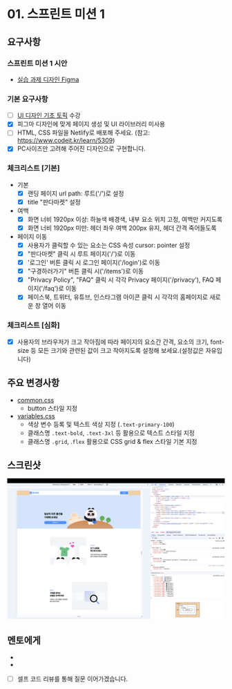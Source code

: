 # 01. 스프린트 미션 1

## 요구사항

### 스프린트 미션 1 시안

- [실습 과제 디자인 Figma](https://www.figma.com/file/IVkRlYWHY74QlgmxqA99Ym/%EC%8A%A4%ED%94%84%EB%A6%B0%ED%8A%B8-%EB%AF%B8%EC%85%98?type=design&node-id=55-1511&mode=design&t=bKrRR4qOAWuHB3fx-0)

### 기본 요구사항

- [ ] [UI 디자인 기초 토픽](https://www.codeit.kr/topics/ui-design-basics) 수강
- [x] 피그마 디자인에 맞게 페이지 생성 및 UI 라이브러리 미사용
- [ ] HTML, CSS 파일을 Netlify로 배포해 주세요. (참고: https://www.codeit.kr/learn/5309)
- [x] PC사이즈만 고려해 주어진 디자인으로 구현합니다.

### 체크리스트 [기본]

- 기본
  - [x] 랜딩 페이지 url path: 루트('/')로 설정
  - [x] title "판다마켓" 설정

- 여백
  - [x] 화면 너비 1920px 이상: 하늘색 배경색, 내부 요소 위치 고정, 여백만 커지도록
  - [x] 화면 너비 1920px 미만: 헤더 좌우 여백 200px 유지, 헤더 간격 죽어들도록

- 페이지 이동
  - [x] 사용자가 클릭할 수 있는 요소는 CSS 속성 cursor: pointer 설정
  - [x] "판다마켓" 클릭 시 루트 페이지('/')로 이동
  - [x] '로그인' 버튼 클릭 시 로그인 페이지('/login')로 이동
  - [x] "구경하러가기" 버튼 클릭 시('/items')로 이동
  - [x] "Privacy Policy", "FAQ" 클릭 시 각각 Privacy 페이지('/privacy'), FAQ 페이지('/faq')로 이동
  - [x] 페이스북, 트위터, 유튜브, 인스타그램 아이콘 클릭 시 각각의 홈페이지로 새로운 창 열어 이동

### 체크리스트 [심화]

- [x] 사용자의 브라우저가 크고 작아짐에 따라 페이지의 요소간 간격, 요소의 크기, font-size 등 모든 크기와 관련된 값이 크고 작아지도록 설정해 보세요.(설정값은 자유입니다)

## 주요 변경사항

- [common.css](./styles/common.css)
  - button 스타일 지정
- [variables.css](./styles/variables.css)
  - 색상 변수 등록 및 텍스트 색상 지정 (`.text-primary-100`)
  - 클래스명 `.text-bold`, `.text-3xl` 등 활용으로 텍스트 스타일 지정
  - 클래스명 `.grid`, .`flex` 활용으로 CSS grid & flex 스타일 기본 지정


## 스크린샷

![desktop-page-image](./assets/screenshot/landing-page-desktop.png)

## 멘토에게

-
-
- [ ] 셀프 코드 리뷰를 통해 질문 이어가겠습니다.
